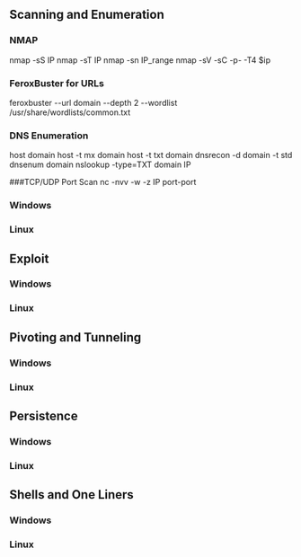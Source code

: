 ## Scanning and Enumeration

### NMAP
nmap -sS IP
nmap -sT IP
nmap -sn IP_range
nmap -sV -sC -p- -T4 $ip

### FeroxBuster for URLs
feroxbuster --url domain --depth 2 --wordlist /usr/share/wordlists/common.txt

### DNS Enumeration
host domain
host -t mx domain
host -t txt domain
dnsrecon -d domain -t std
dnsenum domain
nslookup -type=TXT domain IP

###TCP/UDP Port Scan
nc -nvv -w -z IP port-port

### Windows

### Linux

## Exploit

### Windows

### Linux

## Pivoting and Tunneling

### Windows

### Linux

## Persistence

### Windows

### Linux

## Shells and One Liners

### Windows

### Linux

